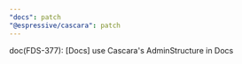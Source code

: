 ```yaml
---
"docs": patch
"@espressive/cascara": patch
---
```


doc(FDS-377): [Docs] use Cascara's AdminStructure in Docs
